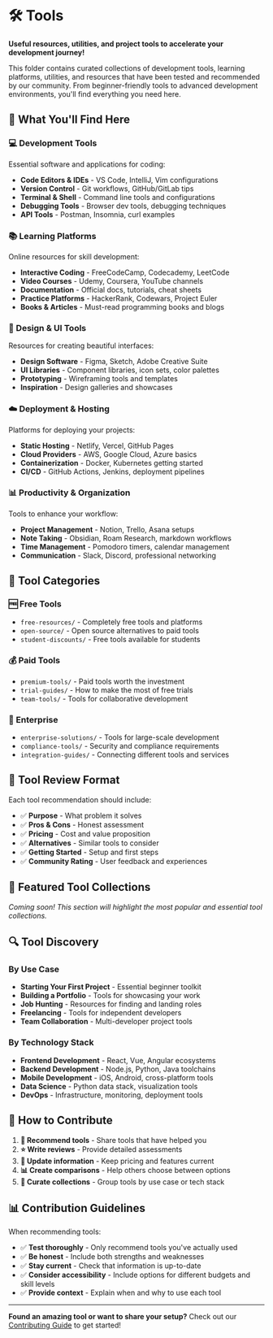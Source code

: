 # 🛠️ Tools

**Useful resources, utilities, and project tools to accelerate your development journey!**

This folder contains curated collections of development tools, learning platforms, utilities, and resources that have been tested and recommended by our community. From beginner-friendly tools to advanced development environments, you'll find everything you need here.

## 🔧 What You'll Find Here

### 💻 Development Tools
Essential software and applications for coding:
- **Code Editors & IDEs** - VS Code, IntelliJ, Vim configurations
- **Version Control** - Git workflows, GitHub/GitLab tips
- **Terminal & Shell** - Command line tools and configurations
- **Debugging Tools** - Browser dev tools, debugging techniques
- **API Tools** - Postman, Insomnia, curl examples

### 📚 Learning Platforms
Online resources for skill development:
- **Interactive Coding** - FreeCodeCamp, Codecademy, LeetCode
- **Video Courses** - Udemy, Coursera, YouTube channels
- **Documentation** - Official docs, tutorials, cheat sheets
- **Practice Platforms** - HackerRank, Codewars, Project Euler
- **Books & Articles** - Must-read programming books and blogs

### 🎨 Design & UI Tools
Resources for creating beautiful interfaces:
- **Design Software** - Figma, Sketch, Adobe Creative Suite
- **UI Libraries** - Component libraries, icon sets, color palettes
- **Prototyping** - Wireframing tools and templates
- **Inspiration** - Design galleries and showcases

### ☁️ Deployment & Hosting
Platforms for deploying your projects:
- **Static Hosting** - Netlify, Vercel, GitHub Pages
- **Cloud Providers** - AWS, Google Cloud, Azure basics
- **Containerization** - Docker, Kubernetes getting started
- **CI/CD** - GitHub Actions, Jenkins, deployment pipelines

### 📊 Productivity & Organization
Tools to enhance your workflow:
- **Project Management** - Notion, Trello, Asana setups
- **Note Taking** - Obsidian, Roam Research, markdown workflows
- **Time Management** - Pomodoro timers, calendar management
- **Communication** - Slack, Discord, professional networking

## 📂 Tool Categories

### 🆓 Free Tools
- `free-resources/` - Completely free tools and platforms
- `open-source/` - Open source alternatives to paid tools
- `student-discounts/` - Free tools available for students

### 💰 Paid Tools
- `premium-tools/` - Paid tools worth the investment
- `trial-guides/` - How to make the most of free trials
- `team-tools/` - Tools for collaborative development

### 🏢 Enterprise
- `enterprise-solutions/` - Tools for large-scale development
- `compliance-tools/` - Security and compliance requirements
- `integration-guides/` - Connecting different tools and services

## 📑 Tool Review Format

Each tool recommendation should include:
- ✅ **Purpose** - What problem it solves
- ✅ **Pros & Cons** - Honest assessment
- ✅ **Pricing** - Cost and value proposition
- ✅ **Alternatives** - Similar tools to consider
- ✅ **Getting Started** - Setup and first steps
- ✅ **Community Rating** - User feedback and experiences

## 🌟 Featured Tool Collections

*Coming soon! This section will highlight the most popular and essential tool collections.*

## 🔍 Tool Discovery

### By Use Case
- **Starting Your First Project** - Essential beginner toolkit
- **Building a Portfolio** - Tools for showcasing your work
- **Job Hunting** - Resources for finding and landing roles
- **Freelancing** - Tools for independent developers
- **Team Collaboration** - Multi-developer project tools

### By Technology Stack
- **Frontend Development** - React, Vue, Angular ecosystems
- **Backend Development** - Node.js, Python, Java toolchains
- **Mobile Development** - iOS, Android, cross-platform tools
- **Data Science** - Python data stack, visualization tools
- **DevOps** - Infrastructure, monitoring, deployment tools

## 🤝 How to Contribute

1. **📝 Recommend tools** - Share tools that have helped you
2. **⭐ Write reviews** - Provide detailed assessments
3. **🔄 Update information** - Keep pricing and features current
4. **📊 Create comparisons** - Help others choose between options
5. **🎯 Curate collections** - Group tools by use case or tech stack

## 📊 Contribution Guidelines

When recommending tools:
- ✅ **Test thoroughly** - Only recommend tools you've actually used
- ✅ **Be honest** - Include both strengths and weaknesses
- ✅ **Stay current** - Check that information is up-to-date
- ✅ **Consider accessibility** - Include options for different budgets and skill levels
- ✅ **Provide context** - Explain when and why to use each tool

---

**Found an amazing tool or want to share your setup?** Check out our [Contributing Guide](../CONTRIBUTING.md) to get started!
